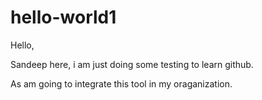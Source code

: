 # hello-world1

Hello,

Sandeep here, i am just doing some testing to learn github.

As am going to integrate this tool in my oraganization.
